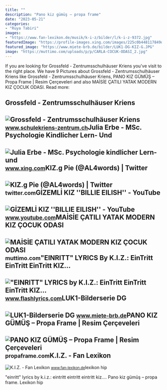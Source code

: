 ```yaml
---
title: ""
description: "Pano kiz gümüş – propa frame"
date: "2023-05-21"
categories:
- "Ruya Tabiri"
images:
- "https://www.fan-lexikon.de/musik/k-i-z/bilder/l/k-i-z-9372.jpg"
featuredImage: "https://profile-images.xing.com/images/225c0b448117849d6cfb9453c803341f-1/julia-erbe.1024x1024.jpg"
featured_image: "https://www.miete-brb.de/bilder/LUK1-DG-KIZ-G.JPG"
image: "https://muttimo.com/uploads/p/p/CARLA-COCUK-ODASI_2.jpg"
---
```


If you are looking for Grossfeld - Zentrumsschulhäuser Kriens you've visit to the right place. We have 9 Pictures about Grossfeld - Zentrumsschulhäuser Kriens like Grossfeld - Zentrumsschulhäuser Kriens, PANO KIZ GÜMÜŞ – Propa Frame | Resim Çerçeveleri and also MAİSİE ÇATILI YATAK MODERN KIZ ÇOCUK ODASI. Read more:

Grossfeld - Zentrumsschulhäuser Kriens
--------------------------------------

 ![Grossfeld - Zentrumsschulhäuser Kriens](https://image.jimcdn.com/app/cms/image/transf/none/path/sc9d760b028ad3ea3/backgroundarea/i833342d19c50c9c8/version/1566115142/image.jpg) <small>www.schulekriens-zentrum.ch</small>Julia Erbe - MSc. Psychologie Kindlicher Lern- Und
--------------------------------------------------

 ![Julia Erbe - MSc. Psychologie kindlicher Lern- und](https://profile-images.xing.com/images/225c0b448117849d6cfb9453c803341f-1/julia-erbe.1024x1024.jpg) <small>www.xing.com</small>KIZ.g Pie (@AL4words) | Twitter
-------------------------------

 ![KIZ.g Pie (@AL4words) | Twitter](https://pbs.twimg.com/profile_images/468145812095385600/n54iYWYf.jpeg) <small>twitter.com</small>GİZEMLİ KIZ ''BILLIE EILISH'' - YouTube
---------------------------------------

 ![GİZEMLİ KIZ ''BILLIE EILISH'' - YouTube](https://i.ytimg.com/vi/9RFE5HLSMfo/maxresdefault.jpg) <small>www.youtube.com</small>MAİSİE ÇATILI YATAK MODERN KIZ ÇOCUK ODASI
------------------------------------------

 ![MAİSİE ÇATILI YATAK MODERN KIZ ÇOCUK ODASI](https://muttimo.com/uploads/p/p/CARLA-COCUK-ODASI_2.jpg) <small>muttimo.com</small>"EINRITT" LYRICS By K.I.Z.: EinTritt EinTritt EinTritt KIZ...
-------------------------------------------------------------

 !["EINRITT" LYRICS by K.I.Z.: EinTritt EinTritt EinTritt KIZ...](https://www.flashlyrics.com/image/tw/k-i-z/einritt-32) <small>www.flashlyrics.com</small>LUK1-Bilderserie DG
-------------------

 ![LUK1-Bilderserie DG](https://www.miete-brb.de/bilder/LUK1-DG-KIZ-G.JPG) <small>www.miete-brb.de</small>PANO KIZ GÜMÜŞ – Propa Frame | Resim Çerçeveleri
------------------------------------------------

 ![PANO KIZ GÜMÜŞ – Propa Frame | Resim Çerçeveleri](https://propaframe.com/wp-content/uploads/2019/11/65-B-PANO-KIZ-GÜMÜŞ.png) <small>propaframe.com</small>K.I.Z. - Fan Lexikon
--------------------

 ![K.I.Z. - Fan Lexikon](https://www.fan-lexikon.de/musik/k-i-z/bilder/l/k-i-z-9372.jpg) <small>www.fan-lexikon.de</small>lexikon hip

"einritt" lyrics by k.i.z.: eintritt eintritt eintritt kiz.... Pano kiz gümüş – propa frame. Lexikon hip
